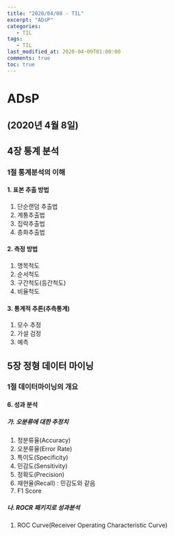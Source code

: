 ```yaml
---
title: "2020/04/08 - TIL"
excerpt: "ADsP"
categories: 
   - TIL
tags:
   - TIL
last_modified_at: 2020-04-09T01:00:00
comments: true
toc: true
---
```


ADsP
====

(2020년 4월 8일)
--------------

## 4장 통계 분석
### 1절 통계분석의 이해

#### 1. 표본 추출 방법
1) 단순랜덤 추출법
2) 계통추출법
3) 집락추출법
4) 층화추출법

#### 2. 측정 방법
1) 명목척도
2) 순서척도
3) 구간척도(등간척도)
4) 비율척도

#### 3. 통계적 추론(추측통계)
1) 모수 추정
2) 가설 검정
3) 예측

## 5장 정형 데이터 마이닝
### 1절 데이터마이닝의 개요

#### 6. 성과 분석
##### 가. 오분류에 대한 추정치
1) 정분류율(Accuracy)
2) 오분류율(Error Rate)
3) 특이도(Specificity)
4) 민감도(Sensitivity)
5) 정확도(Precision)
6) 재현율(Recall) : 민감도와 같음
7) F1 Score

##### 나. ROCR 패키지로 성과분석
1) ROC Curve(Receiver Operating Characteristic Curve)



